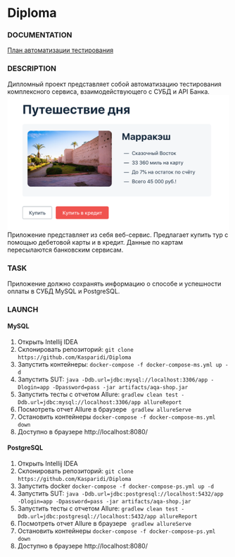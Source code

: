 # Diploma

### DOCUMENTATION
[План автоматизации тестирования](https://github.com/Kasparidi/Diploma/blob/master/documentation/Plan.md)
### DESCRIPTION
Дипломный проект представляет собой автоматизацию тестирования комплексного сервиса, взаимодействующего с СУБД и 
API Банка.
![img.png](src/test/resources/img.png)
Приложение представляет из себя веб-сервис. Предлагает купить тур с помощью дебетовой карты и в кредит.
Данные по картам пересылаются банковским сервисам.

### TASK
Приложение должно сохранять информацию о способе и успешности оплаты в СУБД MySQL и PostgreSQL.

### LAUNCH
#### MySQL
1. Открыть Intellij IDEA
1. Склонировать репозиторий: ``git clone https://github.com/Kasparidi/Diploma``
1. Запустить контейнеры: ``docker-compose -f docker-compose-ms.yml up -d``
1. Запустить SUT: ``java -Ddb.url=jdbc:mysql://localhost:3306/app -Dlogin=app -Dpassword=pass -jar artifacts/aqa-shop.jar``
1. Запустить тесты с отчетом Allure: ``gradlew clean test -Ddb.url=jdbc:mysql://localhost:3306/app allureReport``
1. Посмотреть отчет Allure в браузере `` gradlew allureServe``
1. Остановить контейнеры ``docker-compose -f docker-compose-ms.yml down``
1. Доступно в браузере http://localhost:8080/

#### PostgreSQL
1. Открыть Intellij IDEA
1. Склонировать репозиторий: ``git clone https://github.com/Kasparidi/Diploma``
1. Запустить docker ``docker-compose -f docker-compose-ps.yml up -d``
1. Запустить SUT: ``java -Ddb.url=jdbc:postgresql://localhost:5432/app -Dlogin=app -Dpassword=pass -jar artifacts/aqa-shop.jar``
1. Запустить тесты с отчетом Allure: ``gradlew clean test -Ddb.url=jdbc:postgresql://localhost:5432/app allureReport``
1. Посмотреть отчет Allure в браузере `` gradlew allureServe``   
1. Остановить контейнеры ``docker-compose -f docker-compose-ps.yml down``   
1. Доступно в браузере http://localhost:8080/

